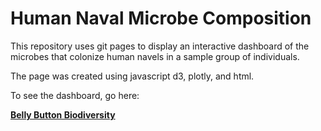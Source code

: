 # Human Naval Microbe Composition

This repository uses git pages to display an interactive dashboard of the microbes that colonize human navels in a sample group of individuals. 

The page was created using javascript d3, plotly, and html.

To see the dashboard, go here:

<strong><a href="https://lwunderl.github.io/belly-button-challenge/" target="_blank">Belly Button Biodiversity</a></strong>
